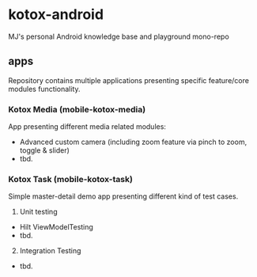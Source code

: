 # kotox-android
MJ's personal Android knowledge base and playground mono-repo

## apps  
Repository contains multiple applications presenting specific feature/core modules functionality.

### Kotox Media (mobile-kotox-media)
App presenting different media related modules:
* Advanced custom camera (including zoom feature via pinch to zoom, toggle & slider)
* tbd.

### Kotox Task (mobile-kotox-task)
Simple master-detail demo app presenting different kind of test cases.  
1. Unit testing
  * Hilt ViewModelTesting 
  * tbd.
2. Integration Testing
 * tbd.

